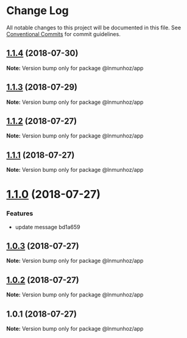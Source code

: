 # Change Log

All notable changes to this project will be documented in this file.
See [Conventional Commits](https://conventionalcommits.org) for commit guidelines.

<a name="1.1.4"></a>
## [1.1.4](https://github.com/lnmunhoz/lerna-poc/compare/@lnmunhoz/app@1.1.3...@lnmunhoz/app@1.1.4) (2018-07-30)

**Note:** Version bump only for package @lnmunhoz/app





<a name="1.1.3"></a>
## [1.1.3](https://github.com/lnmunhoz/lerna-poc/compare/@lnmunhoz/app@1.1.2...@lnmunhoz/app@1.1.3) (2018-07-29)

**Note:** Version bump only for package @lnmunhoz/app





<a name="1.1.2"></a>
## [1.1.2](https://github.com/lnmunhoz/lerna-poc/compare/@lnmunhoz/app@1.1.1...@lnmunhoz/app@1.1.2) (2018-07-27)




**Note:** Version bump only for package @lnmunhoz/app

<a name="1.1.1"></a>
## [1.1.1](/compare/@lnmunhoz/app@1.1.0...@lnmunhoz/app@1.1.1) (2018-07-27)




**Note:** Version bump only for package @lnmunhoz/app

<a name="1.1.0"></a>
# [1.1.0](/compare/@lnmunhoz/app@1.0.3...@lnmunhoz/app@1.1.0) (2018-07-27)


### Features

* update message bd1a659




<a name="1.0.3"></a>
## [1.0.3](/compare/@lnmunhoz/app@1.0.1...@lnmunhoz/app@1.0.3) (2018-07-27)




**Note:** Version bump only for package @lnmunhoz/app

<a name="1.0.2"></a>
## [1.0.2](/compare/@lnmunhoz/app@1.0.1...@lnmunhoz/app@1.0.2) (2018-07-27)




**Note:** Version bump only for package @lnmunhoz/app

<a name="1.0.1"></a>
## 1.0.1 (2018-07-27)




**Note:** Version bump only for package @lnmunhoz/app
